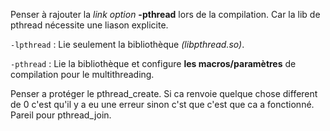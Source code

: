 Penser à rajouter la *link option* **-pthread** lors de la compilation. Car la lib de pthread nécessite une liason explicite.

`-lpthread` : Lie seulement la bibliothèque *(libpthread.so)*.

`-pthread` : Lie la bibliothèque et configure **les macros/paramètres** de compilation pour le multithreading.

Penser a protéger le pthread_create. 
Si ca renvoie quelque chose different de 0 c'est qu'il y a eu une erreur sinon c'st que c'est que ca a fonctionné.
Pareil pour pthread_join.